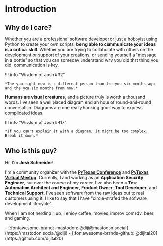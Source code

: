 # Introduction

## Why do I care?

Whether you are a professional software developer or just a hobbyist using Python to create your own scripts, **being 
able to communicate your ideas is a critical skill**. Whether you are trying to collaborate with others on the 
development or support of your creations, or sending yourself a "message in a bottle" so that you can someday understand 
why you did that thing you did, communication is key.

!!! info "Wisdom of Josh #32"

    *The you right now is a different person than the you six months ago and the you six months from now.*

**Humans are visual creatures**, and a picture truly is worth a thousand words. I've seen a well placed diagram end an 
hour of round-and-round conversation. Diagrams are one really honking good way to express complicated ideas.

!!! info "Wisdom of Josh #417"

    *If you can't explain it with a diagram, it might be too complex. Break it down.*

## Who is this guy?

Hi! I'm **Josh Schneider**! 

I'm a community organizer with the [**PyTexas Conference**](https://pytexas.org) and 
[**PyTexas Virtual Meetup**](https://pytexas.org/meetup). Currently, I and working as an **Application Security Engineer**, 
but over the course of my career, I've also been a **Test Automation Architect and Engineer**, **Product Owner**, 
**Tool Developer**, and **Technical Support**. I've seen software from the raw ideas out to real customers using it. I 
like to say that I have "circle-strafed the software development lifecycle".

When I am not nerding it up, I enjoy coffee, movies, improv comedy, beer, and gaming.

<div class="grid cards" markdown>
- [:fontawesome-brands-mastodon: @diji@mastodon.social](https://mastodon.social/@diji) 
- [:fontawesome-brands-github: @dijital20](https://github.com/dijital20)
</div>